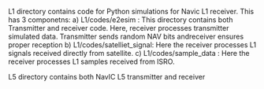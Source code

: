 L1 directory contains code for Python simulations for Navic L1 receiver. 
This has 3 componetns: 
a) L1/codes/e2esim : This directory contains both Transmitter and receiver code. Here, receiver processes transmitter simulated data. Transmitter sends random NAV bits andreceiver ensures proper reception 
b) L1/codes/satelliet_signal: Here the receiver processes L1 signals received directly from satellite. 
c) L1/codes/sample_data : Here the receiver processes L1 samples received from ISRO.


L5 directory contains both NavIC L5 transmitter and receiver
